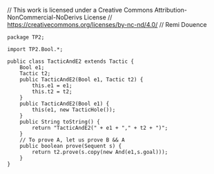 // This work is licensed under a Creative Commons Attribution-NonCommercial-NoDerivs License
// https://creativecommons.org/licenses/by-nc-nd/4.0/
// Remi Douence
```
package TP2;

import TP2.Bool.*;

public class TacticAndE2 extends Tactic {
	Bool e1;
	Tactic t2;
	public TacticAndE2(Bool e1, Tactic t2) {
		this.e1 = e1;
		this.t2 = t2;
	}
	public TacticAndE2(Bool e1) {
		this(e1, new TacticHole());
	}
	public String toString() {
		return "TacticAndE2(" + e1 + "," + t2 + ")";
	}
	// To prove A, let us prove B && A
	public boolean prove(Sequent s) {
		return t2.prove(s.copy(new And(e1,s.goal)));
	}
}

```
